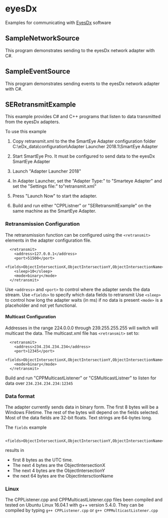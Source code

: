 # eyesDx
Examples for communicating with [EyesDx](http://www.eyesdx.com) software

## SampleNetworkSource
This program demonstrates sending to the eyesDx network adapter with C#.

## SampleEventSource
This program demonstrates sending events to the eyesDx network adapter with C#.

## SERetransmitExample
This example provides C# and C++ programs that listen to data transmitted from the eyesDx adapters.

To use this example

1.  Copy retransmit.xml to the the SmartEye Adapter configuration folder C:\eDx_data\configuration\Adapter Launcher 2018.1\SmartEye Adapter

2.  Start SmartEye Pro. It must be configured to send data to the eyesDx SmartEye Adapter

3.  Launch "Adapter Launcher 2018" 

4.  In Adapter Launcher, set the "Adapter Type:" to "Smarteye Adapter" and set the "Settings file:" to"retransmit.xml" 

5. Press "Launch Now" to start the adapter.

4. Build and run either "CPPListner" or "SERetransmitExample" on the same machine as the SmartEye Adapter.   


### Retransmission Configuration

The retransmission function can be configured using the `<retransmit>` elements in the adapter configuration file.
```
  <retransmit>
    <address>127.0.0.1</address>
    <port>51500</port>
    <fields>ObjectIntersectionX,ObjectIntersectionY,ObjectIntersectionName</fields>
    <sleep>10</sleep>
    <mode>binary</mode>
  </retransmit>
```
Use `<address>` and `<port>` to control where the adapter sends the data stream.
Use `<fields>` to specify which data fields to retransmit
Use `<sleep>` to control how long the adapter waits (in ms) if no data is present
`<mode>` is a placeholder and not yet functional.



#### Multicast Configuration
Addresses in the range 224.0.0.0 through 239.255.255.255 will switch will multicast the data. The multicast.xml file has `<retransmit>` set to:
```
  <retransmit>
    <address>234.234.234.234</address>
    <port>12345</port>
    <fields>ObjectIntersectionX,ObjectIntersectionY,ObjectIntersectionName</fields>
    <mode>binary</mode>
  </retransmit>
```
Build and run "CPPMulticastListener" or "CSMulticastListner" to listen for data over `234.234.234.234:12345`




### Data format
The adapter currently sends data in binary form.  The first 8 bytes will be a Windows Filetime.   The rest of the bytes will depend on the fields selected.   Most of the data fields are 32-bit floats.  Text strings are 64-bytes long.   

The `fields` example 
```
    <fields>ObjectIntersectionX,ObjectIntersectionY,ObjectIntersectionName</fields>
```
results in
* first 8 bytes as the UTC time. 
* The next 4 bytes are the ObjectIntersectionX
* The next 4 bytes are the ObjectIntersectionY
* the next 64 bytes are the ObjectIntersctionName

### Linux
The CPPListener.cpp and CPPMulticastListener.cpp files been compiled and tested on Ubuntu Linux 16.04.1 with g++ version 5.4.0.  They can be compiled by typing `g++ CPPListener.cpp` or `g++ CPPMulticastListener.cpp`
